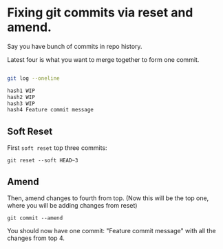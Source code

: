 # Fixing git commits via reset and amend.

Say you have bunch of commits in repo history.

Latest four is what you want to merge together to form one commit.

```bash

git log --oneline

hash1 WIP
hash2 WIP
hash3 WIP
hash4 Feature commit message

```

## Soft Reset

First `soft reset` top three commits:

`git reset --soft HEAD~3`

## Amend

Then, amend changes to fourth from top. (Now this will be the top one, where you will be adding changes from reset)

`git commit --amend`

You should now have one commit: "Feature commit message" with all the changes from top 4.
